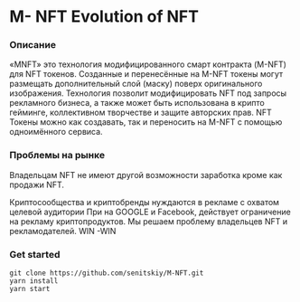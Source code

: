# M- NFT  Evolution of NFT
### Описание
«MNFT» это технология модифицированного смарт контракта (M-NFT) для NFT токенов. Созданные и перенесённые на M-NFT токены могут размещать дополнительный слой (маску) поверх оригинального изображения. Технология позволит модифицировать NFT под запросы рекламного бизнеса, а также может быть использована в крипто гейминге, коллективном творчестве и защите авторских прав.
NFT Токены можно как создавать, так и переносить на M-NFT с помощью одноимённого сервиса.

###  Проблемы на рынке 
Владельцам NFT не имеют другой возможности заработка кроме как продажи NFT.

Криптосообщества и криптобренды нуждаются в рекламе с охватом целевой аудитории
При на GOOGLE и Facebook, действует ограничение на рекламу криптопродуктов.
Мы решаем проблему владельцев NFT  и рекламодателей. WIN -WIN


### Get started
```
git clone https://github.com/senitskiy/M-NFT.git
yarn install
yarn start
```
